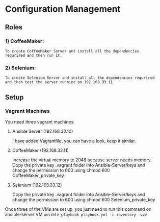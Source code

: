 # Configuration Management

## Roles

### 1) CoffeeMaker:

    To create CoffeeMaker Server and install all the dependencies requrired and then run it.
    

### 2) Selenium:

    To create Selenium Server and install all the dependencies requrired and then test the server running on 192.168.33.11

## Setup

### Vagrant Machines

You need three vagrant machines:

1. Ansible Server (192.168.33.10)
    
    I have added Vagrantfile, you can have a look, keep it similar.

2. CoffeeMaker (192.168.33.11)

    Increase the virtual memory to 2048 because server needs memory. Copy the private key .vagrant folder into Ansible-Server/keys 
    and change the permission to 600 using chmod 600 CoffeeMaker_private_key
3. Selenium (192.168.33.12)

    Copy the private key .vagrant folder into Ansible-Server/keys and change the permission to 600 using chmod 600 Selenium_private_key
    
 Once three of the VMs are set up, you just need to run this command on ansible-server VM ` ansible-playbook playbook.yml -i inventory -vvv `
 
 


